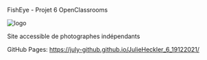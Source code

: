 FishEye - Projet 6 OpenClassrooms

![logo](https://user-images.githubusercontent.com/76209231/151783491-3acda78c-b91e-4b3f-96e3-94b53ff4b661.png)

Site accessible de photographes indépendants

GitHub Pages: https://july-github.github.io/JulieHeckler_6_19122021/ 
